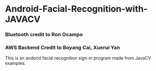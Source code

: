 # Android-Facial-Recognition-with-JAVACV
### Bluetooth credit to Ron Ocampo
### AWS Backend Credit to Boyang Cai, Xuerui Yan
This is an andorid facial recognition sign-in program made from JavaCV examples.
